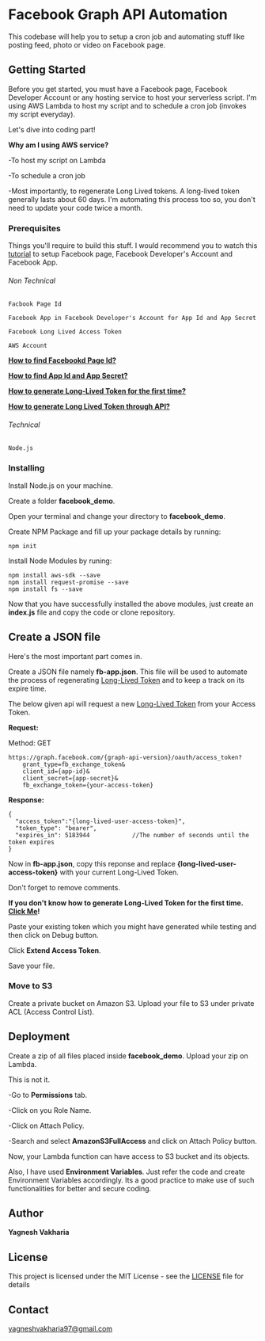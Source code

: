 # Facebook Graph API Automation

This codebase will help you to setup a cron job and automating stuff like posting feed, photo or video on Facebook page.

## Getting Started

Before you get started, you must have a Facebook page, Facebook Developer Account or any hosting service to host your serverless script. I'm using AWS Lambda to host my script and to schedule a cron job (invokes my script everyday). 

Let's dive into coding part!

**Why am I using AWS service?**

-To host my script on Lambda

-To schedule a cron job

-Most importantly, to regenerate Long Lived tokens. A long-lived token generally lasts about 60 days. I'm automating this process too so, you don't need to update your code twice a month.

### Prerequisites

Things you'll require to build this stuff. I would recommend you to watch this [tutorial](https://www.youtube.com/watch?v=WteK95AppF4&t=12s) to setup Facebook page, Facebook Developer's Account and Facebook App.

###### Non Technical
```
Facbook Page Id

Facebook App in Facebook Developer's Account for App Id and App Secret

Facebook Long Lived Access Token

AWS Account
```

**[How to find Facebookd Page Id?](https://www.facebook.com/help/1503421039731588)**

**[How to find App Id and App Secret?](https://developers.facebook.com/docs/graph-api/using-graph-api)**

**[How to generate Long-Lived Token for the first time?](https://developers.facebook.com/tools/debug/accesstoken/)**

**[How to generate Long Lived Token through API?](https://developers.facebook.com/docs/facebook-login/access-tokens/refreshing/)**

###### Technical
```
Node.js
```

### Installing
Install Node.js on your machine. 

Create a folder **facebook_demo**.

Open your terminal and change your directory to **facebook_demo**.

Create NPM Package and fill up your package details by running:
```
npm init
```

Install Node Modules by runing:
```
npm install aws-sdk --save
npm install request-promise --save
npm install fs --save
```

Now that you have successfully installed the above modules, just create an **index.js** file and copy the code or clone repository.

## Create a JSON file

Here's the most important part comes in.

Create a JSON file namely **fb-app.json**. This file will be used to automate the process of regenerating [Long-Lived Token](https://developers.facebook.com/docs/facebook-login/access-tokens/refreshing/) and to keep a track on its expire time.

The below given api will request a new [Long-Lived Token](https://developers.facebook.com/docs/facebook-login/access-tokens/refreshing/) from your Access Token.

**Request:**

Method: GET
```
https://graph.facebook.com/{graph-api-version}/oauth/access_token?  
    grant_type=fb_exchange_token&          
    client_id={app-id}&
    client_secret={app-secret}&
    fb_exchange_token={your-access-token}
```
**Response:**
```
{
  "access_token":"{long-lived-user-access-token}",
  "token_type": "bearer",
  "expires_in": 5183944            //The number of seconds until the token expires
}
```
Now in **fb-app.json**, copy this reponse and replace **{long-lived-user-access-token}** with your current Long-Lived Token.

Don't forget to remove comments.

**If you don't know how to generate Long-Lived Token for the first time. [Click Me](https://developers.facebook.com/tools/debug/accesstoken/)!**

Paste your existing token which you might have generated while testing and then click on Debug button. 

Click **Extend Access Token**.

Save your file.

### Move to S3

Create a private bucket on Amazon S3. Upload your file to S3 under private ACL (Access Control List).

## Deployment

Create a zip of all files placed inside **facebook_demo**. Upload your zip on Lambda.

This is not it. 


-Go to **Permissions** tab. 

-Click on you Role Name.

-Click on Attach Policy.

-Search and select **AmazonS3FullAccess** and click on Attach Policy button.

Now, your Lambda function can have access to S3 bucket and its objects.

Also, I have used **Environment Variables**. Just refer the code and create Environment Variables accordingly. Its a good practice to make use of such functionalities for better and secure coding.

## Author

**Yagnesh Vakharia**

## License

This project is licensed under the MIT License - see the [LICENSE](LICENSE) file for details

## Contact

yagneshvakharia97@gmail.com
